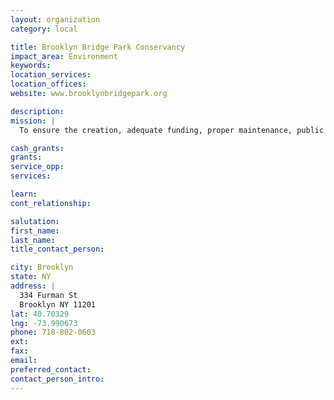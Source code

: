 ```yaml
---
layout: organization
category: local

title: Brooklyn Bridge Park Conservancy
impact_area: Environment
keywords: 
location_services: 
location_offices: 
website: www.brooklynbridgepark.org

description: 
mission: |
  To ensure the creation, adequate funding, proper maintenance, public support, and citizen enjoyment of Brooklyn Bridge Park through partnership with government, development of programming, and active promotion of the needs of the park and its constituents.

cash_grants: 
grants: 
service_opp: 
services: 

learn: 
cont_relationship: 

salutation: 
first_name: 
last_name: 
title_contact_person: 

city: Brooklyn
state: NY
address: |
  334 Furman St  
  Brooklyn NY 11201
lat: 40.70329
lng: -73.990673
phone: 718-802-0603
ext: 
fax: 
email: 
preferred_contact: 
contact_person_intro: 
---
```

